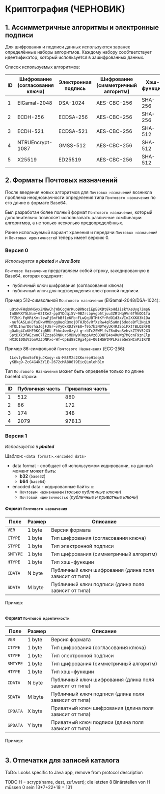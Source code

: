 # Криптография (ЧЕРНОВИК)

## 1. Ассимметричные алгоритмы и электронные подписи

Для шифрования и подписи данных используются заранее определённые наборы алгоритмов.
Каждому набору сообтветствует идентификатор, который используется в зашифрованных данных.

Список используемых алгоритмов:

| ID | Шифрование (согласования ключа) | Электронная подпись | Шифрование (симметричный алгоритм) | Хэш-функция | Java Bote | pboted        |
|----|---------------------------------|---------------------|------------------------------------|-------------|-----------|---------------|
| 1  | ElGamal-2048                    | DSA-1024            | AES-CBC-256                        | SHA-256     | активен   | нет (устарел) |
| 2  | ECDH-256                        | ECDSA-256           | AES-CBC-256                        | SHA-256     | активен   | активен       |
| 3  | ECDH-521                        | ECDSA-521           | AES-CBC-256                        | SHA-512     | активен   | активен       |
| 4  | NTRUEncrypt-1087                | GMSS-512            | AES-CBC-256                        | SHA-512     | активен   | нет           |
| 5  | X25519                          | ED25519             | AES-CBC-256                        | SHA-512     | нет       | активен       |

## 2. Форматы Почтовых назначений

После введения новых алгоритмов для `Почтовых назначений` возникла проблема неоднозначности определения типа `Почтового назначения` по его длине в формате Base64.  

Был разработан более полный формат `Почтового назначения`, который дополнительно позволяет использовать различные комбинации алгоритмов, а не только несколько предопределённых.

Ранее используемый вариант хранения и передачи `Почтовых назначений` и `Почтовых идентичностей` теперь имеет версию 0.

### Версия 0

_Используется в **pboted** и **Java Bote**_

`Почтовое Назначение` представляем собой строку, закодированную в Base64, которая содержит:

* публичный ключ шифрования (согласования ключа)
* публичный ключ для подтверждения электронной подписи.   

Пример 512-символьной `Почтового назначения` (ElGamal-2048/DSA-1024):
```
  uQtdwFHqbWHGyxZN8wChjWbCcgWrKuoBRNoziEpE8XDt8koHdJiskYXeUyq7JmpG
  In8WKXY5LNue~62IXeZ-ppUYDdqi5V~9BZrcbpvgb5tjuu3ZRtHq9Vn6T9hOO1fa
  FYZbK-FqHRiKm~lewFjSmfbBf1e6Fb~FLwQqUBTMtKYrRdO1d3xVIm2XXK83k1Da
  -nufGASLaHJfsEkwMMDngg8uqRQmoj0THJb6vRfXzRw4qR5a0nj6dodeBfl2NgL9
  HfOLInwrD67haJqjFJ8r~vVyOxRDJYFE8~f9b7k3N0YeyUK4RJSoiPXtTBLQ2RFQ
  gOaKg4CuKHE0KCigBRU-Fhhc4weUzyU-g~rbTc2SWPlfvZ6n0voSvhvkZI9V52X3
  SptDXk3fAEcwnC7lZzza6RNHurSMDMyOTmppAVz6BD8PB4o4RuWq7MQcnF9znElp
  HX3Q10QdV3omVZJDNPxo-Wf~CpEd88C9ga4pS~QGIHSWtMPLFazeGeSHCnPzIRYD
```

Пример 86-символьной `Почтового Назначения` (ECC-256):
```
  1Lcvly8no5of6juJKxqy-xA-MStM2c2XKorepH1oqs5
  yKBkg9-ZcG4G4kZY1E~2672cMA806l9EicQLmlehB1m
```

Тип `Почтового Назначения` может быть определён только по длине base64 строки:

| ID | Публичная часть | Приватная часть |
|----|-----------------|-----------------|
| 1  | 512             | 880             |
| 2  | 86              | 172             |
| 3  | 174             | 348             |
| 4  | 2079            | 97813           |

### Версия 1

_Используется в **pboted**_

Шаблон:
`<data format>.<encoded data>`

- data format - сообщает об используемом кодировании, на данный момент может быть:
	- **b32** (`base32`)
	- **b64** (`base64`)
- encoded data - кодированные байты с:
	- `Почтовым назначением` (*только публичные ключи*)
	- `Почтовой идентичностью` (*публичные и приватные ключи*)

#### Формат `Почтового назначения`

| Поле     | Размер | Описание                                               |
|----------|--------|--------------------------------------------------------|
| `VER`    | 1 byte | Версия формата                                         |
| `CTYPE`  | 1 byte | Тип шифрования (согласования ключа)                    |
| `STYPE`  | 1 byte | Тип электронной подписи                                |
| `SMTYPE` | 1 byte | Тип щифрования (симметричный алгоритм)                 |
| `HTYPE`  | 1 byte | Тип хэш-функции                                        |
| `CDATA`  | N byte | Публичный ключ шифрования (длина поля зависит от типа) |
| `SDATA`  | M byte | Публичный ключ подписи (длина поля зависит от типа)    |

Пример:  
` `

#### Формат `Почтовой идентичности`

| Поле     | Размер | Описание                                               |
|----------|--------|--------------------------------------------------------|
| `VER`    | 1 byte | Версия формата                                         |
| `CTYPE`  | 1 byte | Тип шифрования (согласования ключа)                    |
| `STYPE`  | 1 byte | Тип электронной подписи                                |
| `SMTYPE` | 1 byte | Тип щифрования (симметричный алгоритм)                 |
| `HTYPE`  | 1 byte | Тип хэш-функции                                        |
| `CDATA`  | N byte | Публичный ключ шифрования (длина поля зависит от типа) |
| `SDATA`  | M byte | Публичный ключ подписи (длина поля зависит от типа)    |
| `CPDATA` | X byte | Приватный ключ шифрования (длина поля зависит от типа) |
| `SPDATA` | Y byte | Приватный ключ подписи (длина поля зависит от типа)    |

Пример:  
` `

## 3. Отпечатки для записей каталога

ToDo: Looks specific to Java app, remove from protocol description

TODO
H = scrypt(name, dest, zuf.wert); die letzten 8 Binärstellen von H müssen 0 sein
13*7+22+18 = 131
